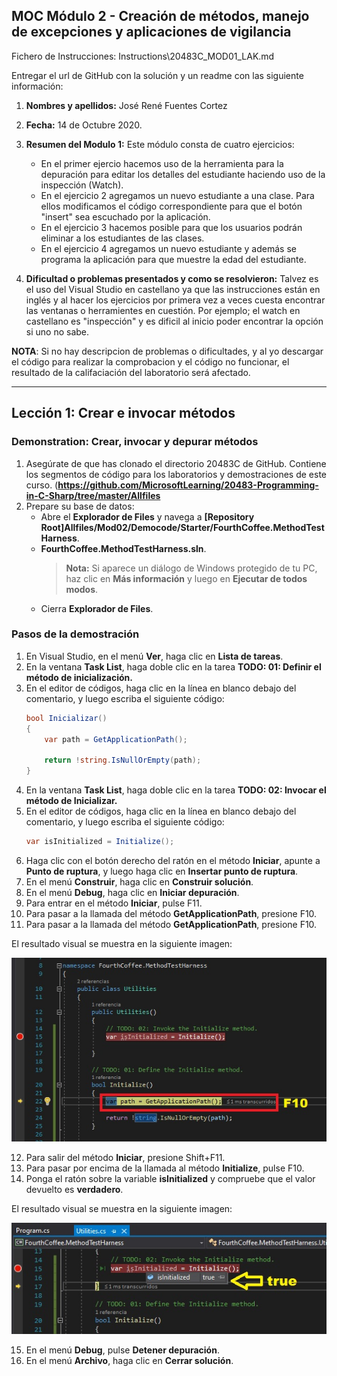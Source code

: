 ## MOC Módulo 2 - Creación de métodos, manejo de excepciones y aplicaciones de vigilancia

Fichero de Instrucciones: Instructions\20483C_MOD01_LAK.md

Entregar el url de GitHub con la solución y un readme con las siguiente información:

1. **Nombres y apellidos:** José René Fuentes Cortez
2. **Fecha:** 14 de Octubre 2020.
3. **Resumen del Modulo 1:** Este módulo consta de cuatro ejercicios:
    -  En el primer ejercio hacemos uso de la herramienta para la depuración para editar los detalles del estudiante haciendo uso de la inspección (Watch).
    - En el ejercicio 2 agregamos un nuevo estudiante a una clase. Para ellos modificamos el código correspondiente para que el botón "insert" sea escuchado por la aplicación.
    - En el ejercicio 3 hacemos posible para que los usuarios podrán eliminar a los estudiantes de las clases.
    - En el ejercicio 4 agregamos un nuevo estudiante y además se programa la aplicación para que muestre la edad del estudiante.

4. **Dificultad o problemas presentados y como se resolvieron:** Talvez es el uso del Visual Studio en castellano ya que las instrucciones están en inglés y al hacer los ejercicios por primera vez a veces cuesta encontrar las ventanas o herramientes en cuestión. Por ejemplo; el watch en castellano es "inspección" y es dificil al inicio poder encontrar la opción si uno no sabe.

**NOTA**: Si no hay descripcion de problemas o dificultades, y al yo descargar el código para realizar la comprobacion y el código no funcionar, el resultado de la califaciación del laboratorio será afectado.

---


## Lección 1: Crear e invocar métodos

### Demonstration: Crear, invocar y depurar métodos

1. Asegúrate de que has clonado el directorio 20483C de GitHub. Contiene los segmentos de código para los laboratorios y demostraciones de este curso. (**https://github.com/MicrosoftLearning/20483-Programming-in-C-Sharp/tree/master/Allfiles**
2. Prepare su base de datos:
   - Abre el **Explorador de Files** y navega a **[Repository Root]Allfiles/Mod02/Democode/Starter/FourthCoffee.MethodTestHarness**.
   - **FourthCoffee.MethodTestHarness.sln**.
      >**Nota:** Si aparece un diálogo de Windows protegido de tu PC, haz clic en **Más información** y luego en **Ejecutar de todos modos**.
   - Cierra **Explorador de Files**.


### Pasos de la demostración


1. En Visual Studio, en el menú **Ver**, haga clic en **Lista de tareas**.
2. En la ventana **Task List**, haga doble clic en la tarea **TODO: 01: Definir el método de inicialización.**
3. En el editor de códigos, haga clic en la línea en blanco debajo del comentario, y luego escriba el siguiente código:
    ```cs
    bool Inicializar()
    {
        var path = GetApplicationPath();

        return !string.IsNullOrEmpty(path);
    }
    ```
4. En la ventana **Task List**, haga doble clic en la tarea **TODO: 02: Invocar el método de Inicializar.**
5. En el editor de códigos, haga clic en la línea en blanco debajo del comentario, y luego escriba el siguiente código:
    ```cs
    var isInitialized = Initialize();
    ```
6. Haga clic con el botón derecho del ratón en el método **Iniciar**, apunte a **Punto de ruptura**, y luego haga clic en **Insertar punto de ruptura**.
7. En el menú **Construir**, haga clic en **Construir solución**.
8. En el menú **Debug**, haga clic en **Iniciar depuración**.
9. Para entrar en el método **Iniciar**, pulse F11.
10. Para pasar a la llamada del método **GetApplicationPath**, presione F10.
11. Para pasar a la llamada del método **GetApplicationPath**, presione F10.

El resultado visual se muestra en la siguiente imagen:

  ![alt text](./Images/StepInto.jpg  "Mostrando la depuración paso a paso con F10!!")

12. Para salir del método **Iniciar**, presione Shift+F11.
13. Para pasar por encima de la llamada al método **Initialize**, pulse F10.
14. Ponga el ratón sobre la variable **isInitialized** y compruebe que el valor devuelto es **verdadero**.

El resultado visual se muestra en la siguiente imagen:

  ![alt text](./Images/isInitializedT.jpg  "Mostrando el valor de la variable isInitialized!!")


15. En el menú **Debug**, pulse **Detener depuración**.
16. En el menú **Archivo**, haga clic en **Cerrar solución**.

